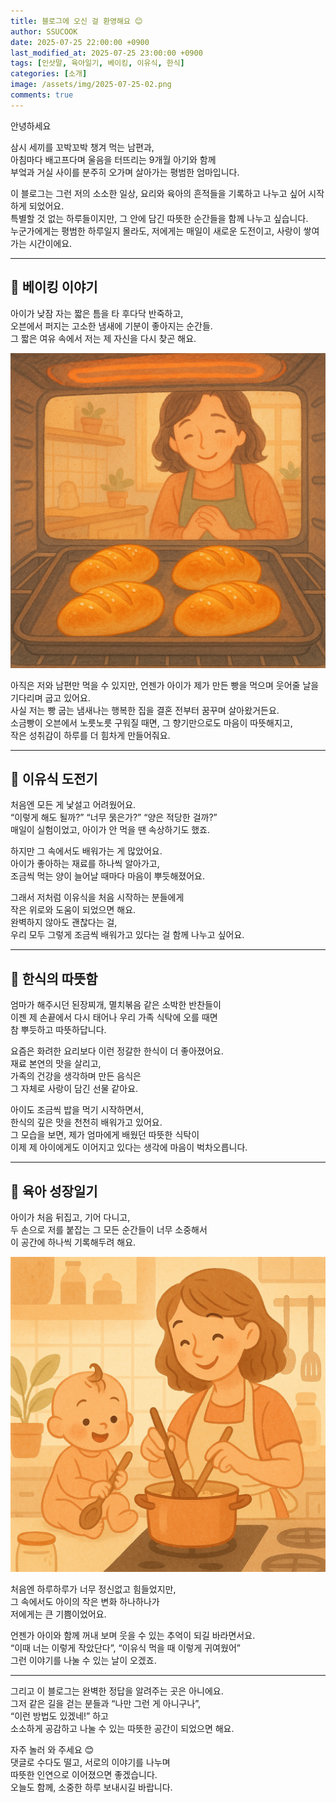 ```yaml
---
title: 블로그에 오신 걸 환영해요 😊
author: SSUCOOK
date: 2025-07-25 22:00:00 +0900
last_modified_at: 2025-07-25 23:00:00 +0900  
tags: [인삿말, 육아일기, 베이킹, 이유식, 한식]
categories: [소개]
image: /assets/img/2025-07-25-02.png
comments: true
---
```


안녕하세요

삼시 세끼를 꼬박꼬박 챙겨 먹는 남편과,  
아침마다 배고프다며 울음을 터뜨리는 9개월 아기와 함께  
부엌과 거실 사이를 분주히 오가며 살아가는 평범한 엄마입니다.

이 블로그는 그런 저의 소소한 일상, 요리와 육아의 흔적들을 기록하고 나누고 싶어 시작하게 되었어요.  
특별할 것 없는 하루들이지만, 그 안에 담긴 따뜻한 순간들을 함께 나누고 싶습니다.  
누군가에게는 평범한 하루일지 몰라도, 저에게는 매일이 새로운 도전이고, 사랑이 쌓여가는 시간이에요.

---

## 🍞 베이킹 이야기

아이가 낮잠 자는 짧은 틈을 타 후다닥 반죽하고,  
오븐에서 퍼지는 고소한 냄새에 기분이 좋아지는 순간들.  
그 짧은 여유 속에서 저는 제 자신을 다시 찾곤 해요.

![소금빵과 오븐](/assets/img/2025-07-25-02.png)

아직은 저와 남편만 먹을 수 있지만, 언젠가 아이가 제가 만든 빵을 먹으며 웃어줄 날을 기다리며 굽고 있어요.  
사실 저는 빵 굽는 냄새나는 행복한 집을 결혼 전부터 꿈꾸며 살아왔거든요.  
소금빵이 오븐에서 노릇노릇 구워질 때면, 그 향기만으로도 마음이 따뜻해지고,  
작은 성취감이 하루를 더 힘차게 만들어줘요.

---

## 🥣 이유식 도전기

처음엔 모든 게 낯설고 어려웠어요.  
“이렇게 해도 될까?” “너무 묽은가?” “양은 적당한 걸까?”  
매일이 실험이었고, 아이가 안 먹을 땐 속상하기도 했죠.

하지만 그 속에서도 배워가는 게 많았어요.  
아이가 좋아하는 재료를 하나씩 알아가고,  
조금씩 먹는 양이 늘어날 때마다 마음이 뿌듯해졌어요.

그래서 저처럼 이유식을 처음 시작하는 분들에게  
작은 위로와 도움이 되었으면 해요.  
완벽하지 않아도 괜찮다는 걸,  
우리 모두 그렇게 조금씩 배워가고 있다는 걸 함께 나누고 싶어요.

---

## 🍚 한식의 따뜻함

엄마가 해주시던 된장찌개, 멸치볶음 같은 소박한 반찬들이  
이젠 제 손끝에서 다시 태어나 우리 가족 식탁에 오를 때면  
참 뿌듯하고 따뜻하답니다.

요즘은 화려한 요리보다 이런 정갈한 한식이 더 좋아졌어요.  
재료 본연의 맛을 살리고,  
가족의 건강을 생각하며 만든 음식은  
그 자체로 사랑이 담긴 선물 같아요.

아이도 조금씩 밥을 먹기 시작하면서,  
한식의 깊은 맛을 천천히 배워가고 있어요.  
그 모습을 보면, 제가 엄마에게 배웠던 따뜻한 식탁이  
이제 제 아이에게도 이어지고 있다는 생각에 마음이 벅차오릅니다.

---

## 👶 육아 성장일기

아이가 처음 뒤집고, 기어 다니고,  
두 손으로 저를 붙잡는 그 모든 순간들이 너무 소중해서  
이 공간에 하나씩 기록해두려 해요.

![아이와 이유식 만드는 사진](/assets/img/2025-07-25-01.png)

처음엔 하루하루가 너무 정신없고 힘들었지만,  
그 속에서도 아이의 작은 변화 하나하나가  
저에게는 큰 기쁨이었어요.

언젠가 아이와 함께 꺼내 보며 웃을 수 있는 추억이 되길 바라면서요.  
“이때 너는 이렇게 작았단다”, “이유식 먹을 때 이렇게 귀여웠어”  
그런 이야기를 나눌 수 있는 날이 오겠죠.

---

그리고 이 블로그는 완벽한 정답을 알려주는 곳은 아니에요.  
그저 같은 길을 걷는 분들과 “나만 그런 게 아니구나”,  
“이런 방법도 있겠네!” 하고  
소소하게 공감하고 나눌 수 있는 따뜻한 공간이 되었으면 해요.

자주 놀러 와 주세요 😊  
댓글로 수다도 떨고, 서로의 이야기를 나누며  
따뜻한 인연으로 이어졌으면 좋겠습니다.  
오늘도 함께, 소중한 하루 보내시길 바랍니다.
